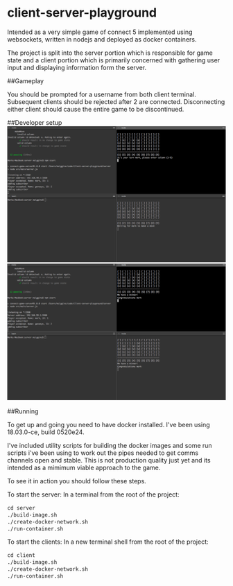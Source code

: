 # client-server-playground

Intended as a very simple game of connect 5 implemented using websockets, written in nodejs and deployed as docker containers.

The project is split into the server portion which is responsible for game state and a client portion which is primarily concerned with gathering user input and displaying information form the server.

##Gameplay



You should be prompted for a username from both client terminal. Subsequent clients should be rejected after 2 are connected. Disconnecting either client should cause the entire game to be discontinued.

##Developer setup
![Sample Gameplay](documentation/screenshots/gameplay.png?raw=true "Sample gameplay")
![Winning](documentation/screenshots/winning.png?raw=true "Winning")


##Running

To get up and going you need to have docker installed. I've been using 18.03.0-ce, build 0520e24.

I've included utility scripts for building the docker images and some run scripts i've been using to work out the pipes needed to get comms channels open and stable. This is not production quality just yet and its intended as a mimimum viable approach to the game.

To see it in action you should follow these steps. 

To start the server:
In a terminal from the root of the project:

```
cd server
./build-image.sh
./create-docker-network.sh
./run-container.sh
```

To start the clients:
In a new terminal shell from the root of the project:

```
cd client
./build-image.sh
./create-docker-network.sh
./run-container.sh
```

